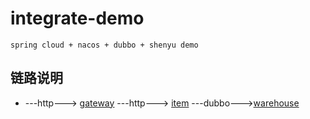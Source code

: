# integrate-demo
```text
spring cloud + nacos + dubbo + shenyu demo
```

## 链路说明

- ---http---> [gateway](./gateway) ---http---> [item](./integrate-item) ---dubbo--->[warehouse](./integrate-warehose)